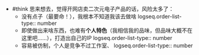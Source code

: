 - #think 思来想去，觉得开网店卖二次元电子产品的话，风险太多了：
	- 没有点子（最要命！），我根本不知道我该去做啥
	  logseq.order-list-type:: number
	- 即使做出来啥东西，也难有**个人特色**（我相信我的品味，但品味大概不在这里吧……），打造出自己的IP
	  logseq.order-list-type:: number
	- 容易被仿制，个人是竞争不过工作室、
	  logseq.order-list-type:: number